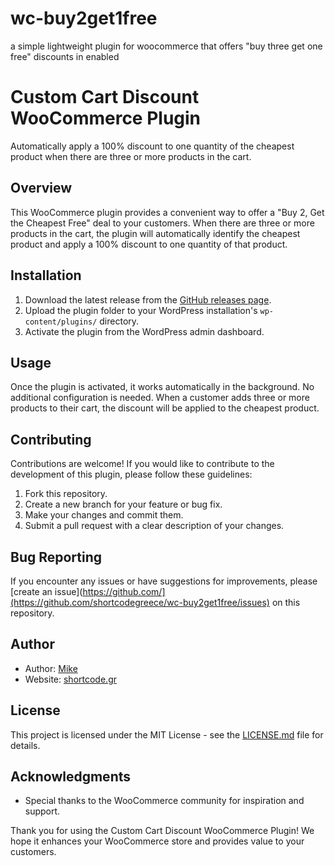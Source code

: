 # wc-buy2get1free
a simple lightweight plugin for woocommerce that offers "buy three get one free" discounts in enabled

# Custom Cart Discount WooCommerce Plugin

Automatically apply a 100% discount to one quantity of the cheapest product when there are three or more products in the cart.

## Overview

This WooCommerce plugin provides a convenient way to offer a "Buy 2, Get the Cheapest Free" deal to your customers. When there are three or more products in the cart, the plugin will automatically identify the cheapest product and apply a 100% discount to one quantity of that product.

## Installation

1. Download the latest release from the [GitHub releases page](https://github.com/shortcodegreece/wc-buy2get1free).
2. Upload the plugin folder to your WordPress installation's `wp-content/plugins/` directory.
3. Activate the plugin from the WordPress admin dashboard.

## Usage

Once the plugin is activated, it works automatically in the background. No additional configuration is needed. When a customer adds three or more products to their cart, the discount will be applied to the cheapest product.

## Contributing

Contributions are welcome! If you would like to contribute to the development of this plugin, please follow these guidelines:

1. Fork this repository.
2. Create a new branch for your feature or bug fix.
3. Make your changes and commit them.
4. Submit a pull request with a clear description of your changes.

## Bug Reporting

If you encounter any issues or have suggestions for improvements, please [create an issue](https://github.com/](https://github.com/shortcodegreece/wc-buy2get1free/issues) on this repository.

## Author

- Author: [Mike](https://github.com/shortcodegreece)
- Website: [shortcode.gr](https://shortcode.gr/)

## License

This project is licensed under the MIT License - see the [LICENSE.md](LICENSE.md) file for details.

## Acknowledgments

- Special thanks to the WooCommerce community for inspiration and support.

Thank you for using the Custom Cart Discount WooCommerce Plugin! We hope it enhances your WooCommerce store and provides value to your customers.
